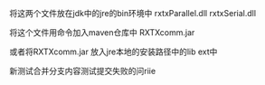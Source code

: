 
将这两个文件放在jdk中的jre的bin环境中
rxtxParallel.dll
rxtxSerial.dll

将这个文件用命令加入maven仓库中
RXTXcomm.jar

或者将RXTXcomm.jar
放入jre本地的安装路径中的lib ext中

新测试合并分支内容测试提交失败的问riie 




